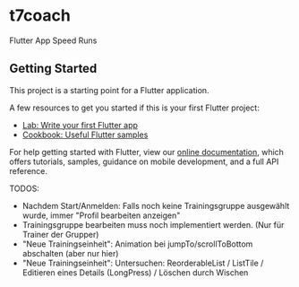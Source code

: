 # t7coach

Flutter App Speed Runs

## Getting Started

This project is a starting point for a Flutter application.

A few resources to get you started if this is your first Flutter project:

- [Lab: Write your first Flutter app](https://flutter.dev/docs/get-started/codelab)
- [Cookbook: Useful Flutter samples](https://flutter.dev/docs/cookbook)

For help getting started with Flutter, view our
[online documentation](https://flutter.dev/docs), which offers tutorials,
samples, guidance on mobile development, and a full API reference.


TODOS:
- Nachdem Start/Anmelden: Falls noch keine Trainingsgruppe ausgewählt wurde, immer "Profil bearbeiten anzeigen"
- Trainingsgruppe bearbeiten muss noch implementiert werden. (Nur für Trainer der Grupper)
- "Neue Trainingseinheit": Animation bei jumpTo/scrollToBottom abschalten (aber nur hier)
- "Neue Trainingseinheit": Untersuchen: ReorderableList / ListTile / Editieren eines Details (LongPress) / Löschen durch Wischen